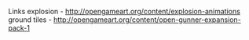 

Links
explosion - http://opengameart.org/content/explosion-animations
ground tiles - http://opengameart.org/content/open-gunner-expansion-pack-1